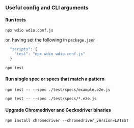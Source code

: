 ### Useful config and CLI arguments

#### Run tests

```npx wdio wdio.conf.js```

or, having set the following in ```package.json```

```js
  "scripts": {
    "test": "npx wdio wdio.conf.js"
  }
```

```npm test```

#### Run single spec or specs that match a pattern

```
npm test -- --spec ./test/specs/example.e2e.js
```

```
npm test -- --spec ./test/specs/*.e2e.js
```

#### Upgrade Chromedriver and Geckodriver binaries

```
npm install chromedriver --chromedriver_version=LATEST
```
